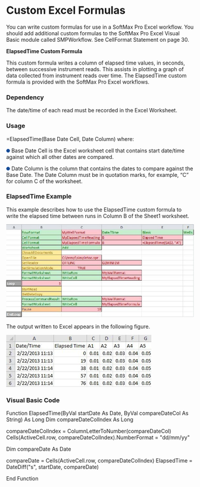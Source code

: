 # Custom Excel Formulas

You can write custom formulas for use in a SoftMax Pro Excel workflow. You should add additional custom formulas to the SoftMax Pro Excel Visual Basic module called SMPWorkflow. See CellFormat Statement on page 30.

**ElapsedTime Custom Formula**

This custom formula writes a column of elapsed time values, in seconds, between successive instrument reads. This assists in plotting a graph of data collected from instrument reads over time. The ElapsedTime custom formula is provided with the SoftMax Pro Excel workflows.

### Dependency

The date/time of each read must be recorded in the Excel Worksheet.

### Usage

\=ElapsedTime(Base Date Cell, Date Column) where:

![](<../../../../../.gitbook/assets/0 (8) (1) (1).png>) Base Date Cell is the Excel worksheet cell that contains start date/time against which all other dates are compared.

![](<../../../../../.gitbook/assets/1 (11) (1) (1).png>) Date Column is the column that contains the dates to compare against the Base Date. The Date Column must be in quotation marks, for example, “C” for column C of the worksheet.

### ElapsedTime Example

This example describes how to use the ElapsedTime custom formula to write the elapsed time between runs in Column B of the Sheet1 worksheet.

![](<../../../../../.gitbook/assets/2 (4).jpeg>)

The output written to Excel appears in the following figure.

![](<../../../../../.gitbook/assets/3 (1) (1).jpeg>)

### Visual Basic Code

Function ElapsedTime(ByVal startDate As Date, ByVal compareDateCol As String) As Long Dim compareDateColIndex As Long

compareDateColIndex = ColumnLetterToNumber(compareDateCol) Cells(ActiveCell.row, compareDateColIndex).NumberFormat = "dd/mm/yy"

Dim compareDate As Date

compareDate = Cells(ActiveCell.row, compareDateColIndex) ElapsedTime = DateDiff("s", startDate, compareDate)

End Function
